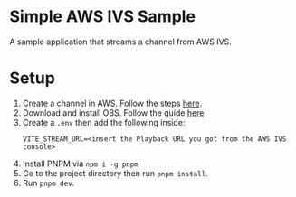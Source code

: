 # Simple AWS IVS Sample

A sample application that streams a channel from AWS IVS.

# Setup

1. Create a channel in AWS. Follow the steps [here](https://docs.aws.amazon.com/ivs/latest/userguide/getting-started-create-channel.html).
2. Download and install OBS. Follow the guide [here](https://docs.aws.amazon.com/ivs/latest/userguide/getting-started-set-up-streaming.html)
3. Create a `.env` then add the following inside:
   ```
   VITE_STREAM_URL=<insert the Playback URL you got from the AWS IVS console>
   ```
4. Install PNPM via `npm i -g pnpm`
5. Go to the project directory then run `pnpm install`.
6. Run `pnpm dev`.
